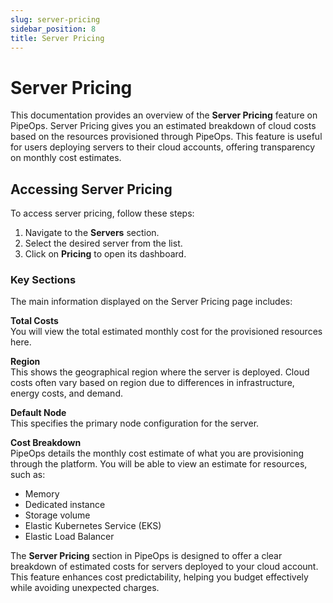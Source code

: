 ```yaml
---
slug: server-pricing
sidebar_position: 8
title: Server Pricing
---
```


# Server Pricing
This documentation provides an overview of the **Server Pricing** feature on PipeOps. Server Pricing gives you an estimated breakdown of cloud costs based on the resources provisioned through PipeOps. This feature is useful for users deploying servers to their cloud accounts, offering transparency on monthly cost estimates.

## Accessing Server Pricing
To access server pricing, follow these steps:
1. Navigate to the **Servers** section.
2. Select the desired server from the list.
3. Click on **Pricing** to open its dashboard.


### Key Sections

The main information displayed on the Server Pricing page includes:

**Total Costs**  
You will view the total estimated monthly cost for the provisioned resources here.

**Region**  
This shows the geographical region where the server is deployed. Cloud costs often vary based on region due to differences in infrastructure, energy costs, and demand.

**Default Node**  
This specifies the primary node configuration for the server.

**Cost Breakdown**  
PipeOps details the monthly cost estimate of what you are provisioning through the platform. You will be able to view an estimate for resources, such as:
- Memory
- Dedicated instance
- Storage volume
- Elastic Kubernetes Service (EKS)
- Elastic Load Balancer

The **Server Pricing** section in PipeOps is designed to offer a clear breakdown of estimated costs for servers deployed to your cloud account. This feature enhances cost predictability, helping you budget effectively while avoiding unexpected charges.

